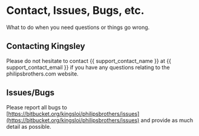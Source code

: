 # Contact, Issues, Bugs, etc.

What to do when you need questions or things go wrong.

## Contacting Kingsley

Please do not hesitate to contact {{ support\_contact\_name }} at {{ support\_contact\_email }} if you have any questions relating to the philipsbrothers.com website.

## Issues/Bugs

Please report all bugs to [https://bitbucket.org/kingsloi/philipsbrothers/issues](https://bitbucket.org/kingsloi/philipsbrothers/issues) and provide as much detail as possible.

